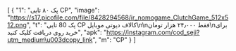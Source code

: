 [
  {
    "1": "پک ۸۰ تایی CP",
    "image": "https://s17.picofile.com/file/8428294568/ir_nomogame_ClutchGame_512x512.png",
    "t": "پک 80 تایی CP کالاف دیوتی موبایل\n\nفقط ۲۴٫۰۰۰ هزار تومان\nبرای خرید روی دریافت کلیک کنید",
    "apk": "https://instagram.com/cod_seji?utm_medium\u003dcopy_link",
    "m": "CP"
  }
]
